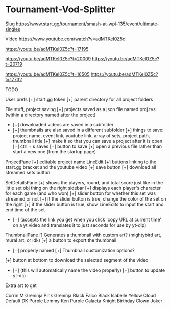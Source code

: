 # Tournament-Vod-Splitter

Slug
https://www.start.gg/tournament/smash-at-wpi-135/event/ultimate-singles


Video
https://www.youtube.com/watch?v=adMTKeI0Z5c

https://youtu.be/adMTKeI0Z5c?t=17195


https://youtu.be/adMTKeI0Z5c?t=20009
https://youtu.be/adMTKeI0Z5c?t=20719


https://youtu.be/adMTKeI0Z5c?t=16505
https://youtu.be/adMTKeI0Z5c?t=17732




TODO

User prefs
[+] start.gg token
[+] parent directory for all project folders

File stuff, project saving
[+] projects saved as a json file named proj.tvs (within a directory named after the project)
- [+] downloaded videos are saved in a subfolder
- [+] thumbnails are also saved in a different subfolder
[+] things to save: project name, event link, youtube link, array of sets, project path, thumbnail title
[+] make it so that you can save a project after it is open
[+] ctrl + s saves
[+] button to save
[+] open a previous file rather than start a new one (from the startup page)

ProjectPane
[+] editable project name LineEdit
[+] buttons linking to the start.gg bracket and the youtube video
[+] save button
[+] download all streamed sets button


SetDetailsPane
[+] shows the players, round, and total score just like in the little set obj thing on the right sidebar
[+] displays each player's character for each game (and who won)
[+] slider button for whether this set was streamed or not
[+] if the slider button is true, change the color of the set on the right
[+] if the slider button is true, show LineEdits to input the start and end time of the set
- [+] (accepts the link you get when you click 'copy URL at current time' on a yt video and translates it to just seconds for use by yt-dlp)


ThumbnailPane
[] Generates a thumbnail with custom art? (mightybird art, mural art, or idk)
[+] a button to export the thumbnail
- [+] properly named
[+] Thumbnail customization options?

[+] button at bottom to download the selected segment of the video
- [+] (this will automatically name the video properly)
[+] button to update yt-dlp


Extra art to get

Corrin M
Greninja Pink
Greninja Black
Falco Black
Isabelle Yellow
Cloud Default
DK Purple
Lemmy
Ken Purple
Galacta Knight
Birthday Clown Joker
